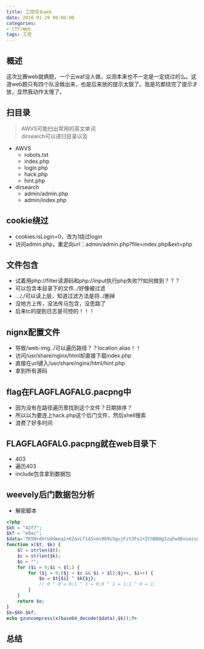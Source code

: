 ```yaml
---
title: 工控闯关web
date: 2018-01-29 00:00:00
categories:
- CTF/Web
tags: 工控
---
```


## 概述
这次比赛web就俩题，一个云waf没人做，众测本来也不一定是一定绕过的么。这道web题只有四个队没做出来，也是后来放的提示太狠了。我是坑都绕完了提示才放，显然我动作太慢了。

## 扫目录
> AWVS可能扫出常用的英文单词  
dirsearch可以递归目录以及
- AWVS
    - robots.txt
    - index.php
    - login.php
    - hack.php
    - hint.php
- dirsearch
    - admin/admin.php
    - admin/index.php

## cookie绕过
- cookies:isLogin=0，改为1绕过login
- 访问admin.php，重定向url：admin/admin.php?file=index.php&ext=php

## 文件包含
- 试着用php://filter读源码和php://input执行php失败??如何做到？？？
- 可以包含本目录下的文件../好像被过滤
- ..././可以读上层，知道过滤方法是将../删掉
- 没地方上传，没法传马包含，没思路了
- 后来tc的提到日志是可控的！！！

## nignx配置文件
- 导致/web-img../可以遍历路径？？location alias！！
- 访问/usr/share/nginx/html却直接下载index.php
- 直接在url键入/usr/share/nginx/html/hint.php
- 拿到所有源码

## flag在FLAGFLAGFALG.pacpng中

- 因为没有在路径遍历里找到这个文件？日期排序？
- 所以以为要连上hack.php这个后门文件，然后shell搜索
- 浪费了好多时间

## FLAGFLAGFALG.pacpng就在web目录下
- 403
- 遍历403
- include包含拿到数据包

## weevely后门数据包分析
- 解密脚本

```php
<?php
$kh = "42f7";
$kf = "e9ac";
$data='TK5N+dVrUddmeq1+KZavLf14Svms969i5gujFzt3FxJ+ZChBB0g3zqFwOEnsezsdXWxsIGUog3Dg';
function x($t, $k) {
    $l = strlen($t);
    $c = strlen($k);
    $o = "";
    for ($i = 0;$i < $l;) {
        for ($j = 0;($j < $c && $i < $l);$j++, $i++) {
            $o.= $t{$i} ^ $k{$j};
            // 0 ^ 0 = 0;1 ^ 1 = 0;0 ^ 1 = 1;1 ^ 0 = 1;
        }
    }
    return $o;
}
$k=$kh.$kf;
echo gzuncompress(x(base64_decode($data),$k));?>
```

## 总结